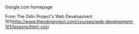 Google.com homepage

From The Odin Project's Web Development 101(http://www.theodinproject.com/courses/web-development-101/lessons/html-css)